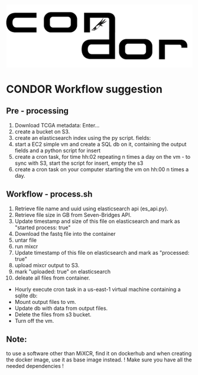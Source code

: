 ![CONDOR logo](https://github.com/ElenaSavin/CONDOR/blob/master/condor.png?raw=true)

# CONDOR Workflow suggestion

## Pre - processing
1. Download TCGA metadata:
   Enter...
2. create a bucket on S3.
3. create an elasticsearch index using the py script.
   fields:
4. start a EC2 simple vm and create a SQL db on it, containing the output fields and a python script for insert
5. create a cron task, for time hh:02 repeating n times a day on the vm - to sync with S3, start the script for insert, empty the s3
6. create a cron task on your computer starting the vm on hh:00 n times a day.


## Workflow - process.sh  
1. Retrieve file name and uuid using elasticsearch api (es_api.py).
2. Retrieve file size in GB from Seven-Bridges API.
2. Update timestamp and size of this file on elasticsearch and mark as "started process: true"
3. Download the fastq file into the container
4. untar file
5. run mixcr
6. Update timestamp of this file on elasticsearch and mark as "processed: true"
7. upload mixcr output to S3.
8. mark "uploaded: true" on elasticsearch
9. deleate all files from container.


-	Hourly execute cron task in a us-east-1 virtual machine containing a sqlite db:
-	Mount output files to vm.
-	Update db with data from output files.
-	Delete the files from s3 bucket.
-	Turn off the vm.

## Note:
to use a software other than MiXCR, find it on dockerhub and when creating the docker image, use it as base image instead.
! Make sure you have all the needed dependencies !
